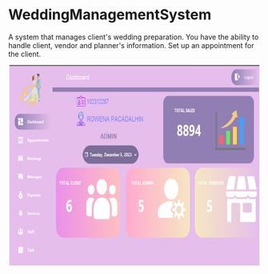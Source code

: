 # WeddingManagementSystem
A system that manages client's wedding preparation. You have the ability to handle client, vendor and planner's information. Set up an appointment for the client.

<div align='center'>
        <img align="center" alt="" width="500" height="400" src="WeddingManagementSystem/Resources/WeddingPreview.png">
</div>
